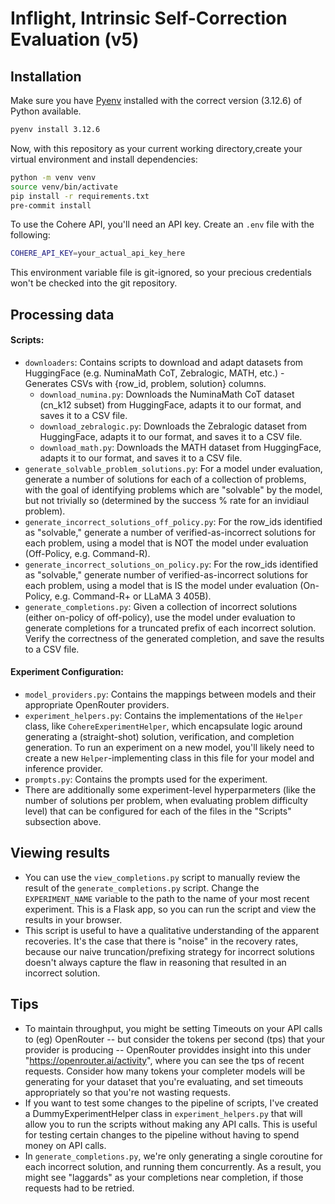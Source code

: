 # Inflight, Intrinsic Self-Correction Evaluation (v5)

## Installation

Make sure you have [Pyenv](https://github.com/pyenv/pyenv?tab=readme-ov-file#installation) installed with the correct version (3.12.6) of Python available.
```bash
pyenv install 3.12.6
```

Now, with this repository as your current working directory,create your virtual environment and install dependencies:
```bash
python -m venv venv
source venv/bin/activate
pip install -r requirements.txt
pre-commit install
```

To use the Cohere API, you'll need an API key. Create an `.env` file with the following:
```bash
COHERE_API_KEY=your_actual_api_key_here
```
This environment variable file is git-ignored, so your precious credentials won't be checked into the git repository.

## Processing data
#### Scripts:
- `downloaders`: Contains scripts to download and adapt datasets from HuggingFace (e.g. NuminaMath CoT, Zebralogic, MATH, etc.) - Generates CSVs with {row_id, problem, solution} columns.
    - `download_numina.py`: Downloads the NuminaMath CoT dataset (cn_k12 subset) from HuggingFace, adapts it to our format, and saves it to a CSV file.
    - `download_zebralogic.py`: Downloads the Zebralogic dataset from HuggingFace, adapts it to our format, and saves it to a CSV file.
    - `download_math.py`: Downloads the MATH dataset from HuggingFace, adapts it to our format, and saves it to a CSV file.
- `generate_solvable_problem_solutions.py`: For a model under evaluation, generate a number of solutions for each of a collection of problems, with the goal of identifying problems which are "solvable" by the model, but not trivially so (determined by the success % rate for an invidiaul problem). 
- `generate_incorrect_solutions_off_policy.py`: For the row_ids identified as "solvable," generate a number of verified-as-incorrect solutions for each problem, using a model that is NOT the model under evaluation (Off-Policy, e.g. Command-R).
- `generate_incorrect_solutions_on_policy.py`: For the row_ids identified as "solvable," generate number of verified-as-incorrect solutions for each problem, using a model that is IS the model under evaluation (On-Policy, e.g. Command-R+ or LLaMA 3 405B).
- `generate_completions.py`: Given a collection of incorrect solutions (either on-policy of off-policy), use the model under evaluation to generate completions for a truncated prefix of each incorrect solution. Verify the correctness of the generated completion, and save the results to a CSV file.
#### Experiment Configuration:
- `model_providers.py`: Contains the mappings between models and their appropriate OpenRouter providers.
- `experiment_helpers.py`: Contains the implementations of the `Helper` class, like `CohereExperimentHelper`, which encapsulate logic around generating a (straight-shot) solution, verification, and completion generation. To run an experiment on a new model, you'll likely need to create a new `Helper`-implementing class in this file for your model and inference provider.
- `prompts.py`: Contains the prompts used for the experiment.
- There are additionally some experiment-level hyperparmeters (like the number of solutions per problem, when evaluating problem difficulty level) that can be configured for each of the files in the "Scripts" subsection above.

## Viewing results
- You can use the `view_completions.py` script to manually review the result of the `generate_completions.py` script. Change the `EXPERIMENT_NAME` variable to the path to the name of your most recent experiment. This is a Flask app, so you can run the script and view the results in your browser.
- This script is useful to have a qualitative understanding of the apparent recoveries. It's the case that there is "noise" in the recovery rates, because our naive truncation/prefixing strategy for incorrect solutions doesn't always capture the flaw in reasoning that resulted in an incorrect solution.


## Tips
- To maintain throughput, you might be setting Timeouts on your API calls to (eg) OpenRouter -- but consider the tokens per second (tps) that your provider is producing -- OpenRouter providdes insight into this under "https://openrouter.ai/activity", where you can see the tps of recent requests. Consider how many tokens your completer models will be generating for your dataset that you're evaluating, and set timeouts appropriately so that you're not wasting requests.
- If you want to test some changes to the pipeline of scripts, I've created a DummyExperimentHelper class in `experiment_helpers.py` that will allow you to run the scripts without making any API calls. This is useful for testing certain changes to the pipeline without having to spend money on API calls.
- In `generate_completions.py`, we're only generating a single coroutine for each incorrect solution, and running them concurrently. As a result, you might see "laggards" as your completions near completion, if those requests had to be retried.